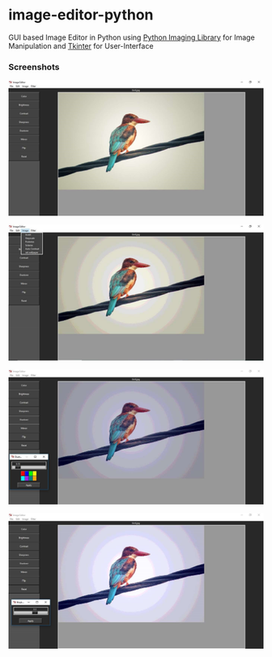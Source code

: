 # image-editor-python

GUI based Image Editor in Python using [Python Imaging Library](https://pillow.readthedocs.io/en/stable/) for Image Manipulation and [Tkinter](https://docs.python.org/2/library/tkinter.html) for User-Interface

### Screenshots
![alt text](https://github.com/rajbohra10/image-editor-python/blob/master/screenshots/1.jpg)

![alt text](https://github.com/rajbohra10/image-editor-python/blob/master/screenshots/2.jpg)

![alt text](https://github.com/rajbohra10/image-editor-python/blob/master/screenshots/3.jpg)

![alt text](https://github.com/rajbohra10/image-editor-python/blob/master/screenshots/4.jpg)
